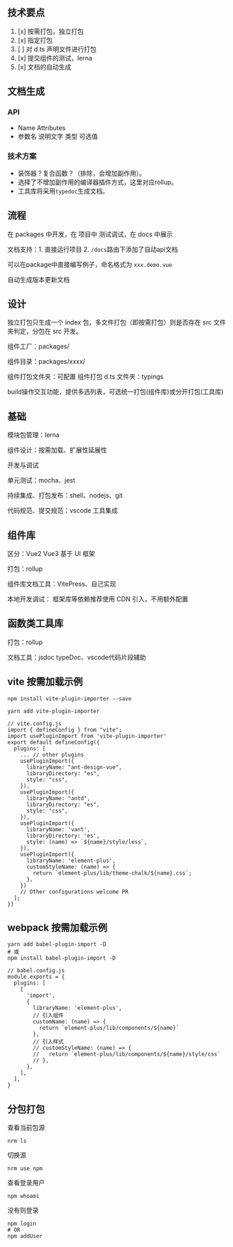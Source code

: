 <!--
 * @Author: ShawnPhang
 * @Date: 2021-09-02 10:44:23
 * @Description: 前端组件库搭建
 * @LastEditors: ShawnPhang
 * @LastEditTime: 2021-09-17 21:50:12
 * @site: book.palxp.com / blog.palxp.com
-->

## 技术要点

1. [x] 按需打包，独立打包
2. [x] 指定打包
2. [ ] 对 d.ts 声明文件进行打包
2. [x] 提交组件的测试，lerna
3. [x] 文档的自动生成

## 文档生成
### API
- Name Attributes
- 参数名 说明文字 类型 可选值 
### 技术方案
- 装饰器？复合函数？（排除，会增加副作用）。
- 选择了不增加副作用的编译器插件方式，这里对应rollup。
- 工具库将采用`typedoc`生成文档。

## 流程

在 packages 中开发，在 项目中 测试调试，在 docs 中展示

文档支持：1. 直接运行项目 2. `/docs`路由下添加了自动api文档

可以在package中直接编写例子，命名格式为 `xxx.demo.vue`

自动生成版本更新文档

## 设计

独立打包只生成一个 index 包，多文件打包（即按需打包）则是否存在 src 文件夹判定，分包在 src 开发。

组件工厂：packages/

组件目录：packages/xxxx/

组件打包文件夹：可配置
组件打包 d.ts 文件夹：typings

build操作交互功能，提供多选列表，可选统一打包(组件库)或分开打包(工具库)

## 基础

模块包管理：lerna

组件设计：按需加载、扩展性延展性

开发与调试

单元测试：mocha、jest

持续集成、打包发布：shell、nodejs、git

代码规范、提交规范：vscode 工具集成

## 组件库

区分：Vue2 Vue3 基于 UI 框架

打包：rollup

组件库文档工具：VitePress、自己实现

本地开发调试：
框架库等依赖推荐使用 CDN 引入，不用额外配置

## 函数类工具库

打包：rollup

文档工具：jsdoc typeDoc、vscode代码片段辅助

## vite 按需加载示例

```
npm install vite-plugin-importer --save
```

```
yarn add vite-plugin-importer
```

```
// vite.config.js
import { defineConfig } from "vite";
import usePluginImport from 'vite-plugin-importer'
export default defineConfig({
  plugins: [
    ... // other plugins
    usePluginImport({
      libraryName: "ant-design-vue",
      libraryDirectory: "es",
      style: "css",
    }),
    usePluginImport({
      libraryName: "antd",
      libraryDirectory: "es",
      style: "css",
    }),
    usePluginImport({
      libraryName: 'vant',
      libraryDirectory: 'es',
      style: (name) => `${name}/style/less`,
    }),
    usePluginImport({
      libraryName: 'element-plus',
      customStyleName: (name) => {
        return `element-plus/lib/theme-chalk/${name}.css`;
      },
    })
    // Other configurations welcome PR
  ];
})
```

## webpack 按需加载示例

```
yarn add babel-plugin-import -D
# 或
npm install babel-plugin-import -D
```

```
// babel.config.js
module.exports = {
  plugins: [
    [
      'import',
      {
        libraryName: 'element-plus',
        // 引入组件
        customName: (name) => {
          return `element-plus/lib/components/${name}`
        },
        // 引入样式
        // customStyleName: (name) => {
        //   return `element-plus/lib/components/${name}/style/css`
        // },
      },
    ],
  ],
}
```

## 分包打包

查看当前包源

```
nrm ls
```

切换源

```
nrm use npm
```

查看登录用户

```
npm whoami
```

没有则登录

```
npm login
# OR
npm addUser
```
